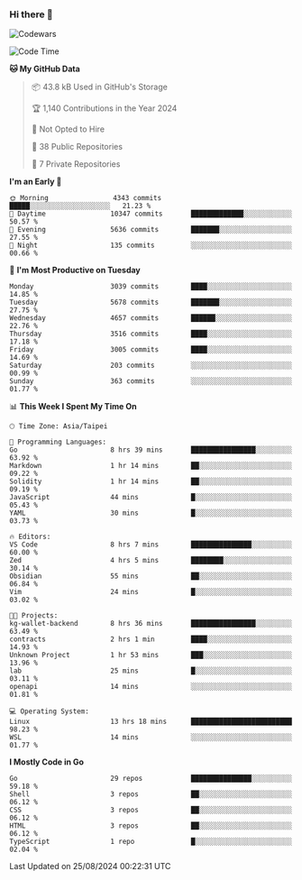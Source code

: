 ### Hi there 👋

![Codewars](https://www.codewars.com/users/omegaatt36/badges/small)

<!--START_SECTION:waka-->
![Code Time](http://img.shields.io/badge/Code%20Time-2%2C718%20hrs%203%20mins-blue)

**🐱 My GitHub Data** 

> 📦 43.8 kB Used in GitHub's Storage 
 > 
> 🏆 1,140 Contributions in the Year 2024
 > 
> 🚫 Not Opted to Hire
 > 
> 📜 38 Public Repositories 
 > 
> 🔑 7 Private Repositories 
 > 
**I'm an Early 🐤** 

```text
🌞 Morning                4343 commits        █████░░░░░░░░░░░░░░░░░░░░   21.23 % 
🌆 Daytime                10347 commits       █████████████░░░░░░░░░░░░   50.57 % 
🌃 Evening                5636 commits        ███████░░░░░░░░░░░░░░░░░░   27.55 % 
🌙 Night                  135 commits         ░░░░░░░░░░░░░░░░░░░░░░░░░   00.66 % 
```
📅 **I'm Most Productive on Tuesday** 

```text
Monday                   3039 commits        ████░░░░░░░░░░░░░░░░░░░░░   14.85 % 
Tuesday                  5678 commits        ███████░░░░░░░░░░░░░░░░░░   27.75 % 
Wednesday                4657 commits        ██████░░░░░░░░░░░░░░░░░░░   22.76 % 
Thursday                 3516 commits        ████░░░░░░░░░░░░░░░░░░░░░   17.18 % 
Friday                   3005 commits        ████░░░░░░░░░░░░░░░░░░░░░   14.69 % 
Saturday                 203 commits         ░░░░░░░░░░░░░░░░░░░░░░░░░   00.99 % 
Sunday                   363 commits         ░░░░░░░░░░░░░░░░░░░░░░░░░   01.77 % 
```


📊 **This Week I Spent My Time On** 

```text
🕑︎ Time Zone: Asia/Taipei

💬 Programming Languages: 
Go                       8 hrs 39 mins       ████████████████░░░░░░░░░   63.92 % 
Markdown                 1 hr 14 mins        ██░░░░░░░░░░░░░░░░░░░░░░░   09.22 % 
Solidity                 1 hr 14 mins        ██░░░░░░░░░░░░░░░░░░░░░░░   09.19 % 
JavaScript               44 mins             █░░░░░░░░░░░░░░░░░░░░░░░░   05.43 % 
YAML                     30 mins             █░░░░░░░░░░░░░░░░░░░░░░░░   03.73 % 

🔥 Editors: 
VS Code                  8 hrs 7 mins        ███████████████░░░░░░░░░░   60.00 % 
Zed                      4 hrs 5 mins        ████████░░░░░░░░░░░░░░░░░   30.14 % 
Obsidian                 55 mins             ██░░░░░░░░░░░░░░░░░░░░░░░   06.84 % 
Vim                      24 mins             █░░░░░░░░░░░░░░░░░░░░░░░░   03.02 % 

🐱‍💻 Projects: 
kg-wallet-backend        8 hrs 36 mins       ████████████████░░░░░░░░░   63.49 % 
contracts                2 hrs 1 min         ████░░░░░░░░░░░░░░░░░░░░░   14.93 % 
Unknown Project          1 hr 53 mins        ███░░░░░░░░░░░░░░░░░░░░░░   13.96 % 
lab                      25 mins             █░░░░░░░░░░░░░░░░░░░░░░░░   03.11 % 
openapi                  14 mins             ░░░░░░░░░░░░░░░░░░░░░░░░░   01.81 % 

💻 Operating System: 
Linux                    13 hrs 18 mins      █████████████████████████   98.23 % 
WSL                      14 mins             ░░░░░░░░░░░░░░░░░░░░░░░░░   01.77 % 
```

**I Mostly Code in Go** 

```text
Go                       29 repos            ███████████████░░░░░░░░░░   59.18 % 
Shell                    3 repos             ██░░░░░░░░░░░░░░░░░░░░░░░   06.12 % 
CSS                      3 repos             ██░░░░░░░░░░░░░░░░░░░░░░░   06.12 % 
HTML                     3 repos             ██░░░░░░░░░░░░░░░░░░░░░░░   06.12 % 
TypeScript               1 repo              █░░░░░░░░░░░░░░░░░░░░░░░░   02.04 % 
```




 Last Updated on 25/08/2024 00:22:31 UTC
<!--END_SECTION:waka-->

<!--
**omegaatt36/omegaatt36** is a ✨ _special_ ✨ repository because its `README.md` (this file) appears on your GitHub profile.

Here are some ideas to get you started:

- 🔭 I’m currently working on ...
- 🌱 I’m currently learning ...
- 👯 I’m looking to collaborate on ...
- 🤔 I’m looking for help with ...
- 💬 Ask me about ...
- 📫 How to reach me: ...
- 😄 Pronouns: ...
- ⚡ Fun fact: ...
-->
